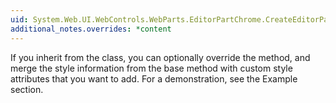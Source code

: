 ```yaml
---
uid: System.Web.UI.WebControls.WebParts.EditorPartChrome.CreateEditorPartChromeStyle(System.Web.UI.WebControls.WebParts.EditorPart,System.Web.UI.WebControls.WebParts.PartChromeType)
additional_notes.overrides: *content
---
```


<p>If you inherit from the <xref href="System.Web.UI.WebControls.WebParts.EditorPartChrome"></xref> class, you can optionally override the <xref href="System.Web.UI.WebControls.WebParts.EditorPartChrome.CreateEditorPartChromeStyle(System.Web.UI.WebControls.WebParts.EditorPart,System.Web.UI.WebControls.WebParts.PartChromeType)"></xref> method, and merge the style information from the base method with custom style attributes that you want to add. For a demonstration, see the Example section.</p>


